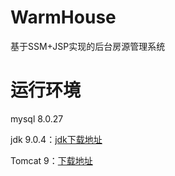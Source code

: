# WarmHouse
基于SSM+JSP实现的后台房源管理系统
# 运行环境
mysql 8.0.27

jdk 9.0.4：[jdk下载地址](http://pan.jxufe.cn:80/link/82C7157C411126545E9FF571B433BF84)

Tomcat 9：[下载地址](http://pan.jxufe.cn:80/link/CC23F6E01F91BF998F78955941FA2324)


